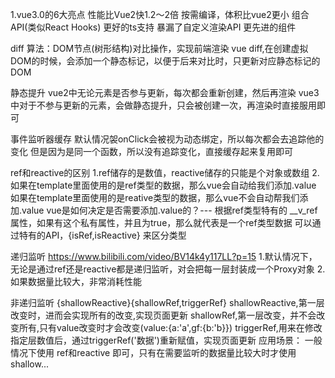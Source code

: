 
1.vue3.0的6大亮点
性能比Vue2快1.2～2倍
按需编译，体积比vue2更小
组合API(类似React Hooks)
更好的ts支持
暴漏了自定义渲染API
更先进的组件

diff 算法：DOM节点(树形结构)对比操作，实现前端渲染
vue diff,在创建虚拟DOM的时候，会添加一个静态标记，以便于后来对比时，只更新对应静态标记的DOM

静态提升
vue2中无论元素是否参与更新，每次都会重新创建，然后再渲染
vue3中对于不参与更新的元素，会做静态提升，只会被创建一次，再渲染时直接服用即可

事件监听器缓存
默认情况袈onClick会被视为动态绑定，所以每次都会去追踪他的变化
但是因为是同一个函数，所以没有追踪变化，直接缓存起来复用即可

ref和reactive的区别
1.ref储存的是数值，reactive储存的只能是个对象或数组
2.如果在template里面使用的是ref类型的数据，那么vue会自动给我们添加.value
如果在template里面使用的是reative类型的数据，那么vue不会自动帮我们添加.value
vue是如何决定是否需要添加.value的？--- 根据ref类型特有的 __v_ref 属性，如果有这个私有属性，并且为true，那么就代表是一个ref类型数据
可以通过特有的API，{isRef,isReactive} 来区分类型

递归监听
https://www.bilibili.com/video/BV14k4y117LL?p=15
1.默认情况下，无论是通过ref还是reactive都是递归监听，对会把每一层封装成一个Proxy对象
2.如果数据量比较大，非常消耗性能

非递归监听 {shallowReactive}{shallowRef,triggerRef}
shallowReactive,第一层改变时，进而会实现所有的改变,实现页面更新
shallowRef,第一层改变，并不会改变所有,只有value改变时才会改变(value:{a:'a',gf:{b:'b}})
triggerRef,用来在修改指定层数值后，通过triggerRef('数据')重新赋值，实现页面更新
应用场景：
一般情况下使用 ref和reactive 即可，只有在需要监听的数据量比较大时才使用 shallow...